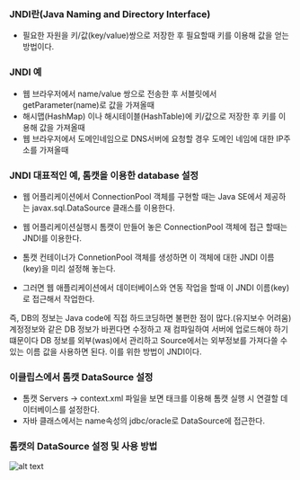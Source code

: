 ### JNDI란(Java Naming and Directory Interface)
- 필요한 자원을 키/값(key/value)쌍으로 저장한 후 필요할때 키를 이용해 값을  얻는 방법이다.

### JNDI 예
- 웹 브라우저에서 name/value 쌍으로 전송한 후 서블릿에서 getParameter(name)로 값을 가져올때
- 해시맵(HashMap) 이나 해시테이블(HashTable)에 키/값으로 저장한 후 키를 이용해 값을 가져올때
- 웹 브라우저에서 도메인네임으로 DNS서버에 요청할 경우 도메인 네임에 대한 IP주소를 가져올때

### JNDI 대표적인 예, 톰캣을 이용한 database 설정
- 웹 어플리케이션에서 ConnectionPool 객체를 구현할 때는 Java SE에서 제공하는 javax.sql.DataSource 클래스를 이용한다.
- 웹 어플리케이션실행시 톰캣이 만들어 놓은 ConnectionPool 객체에 접근 할때는 JNDI를 이용한다.

- 톰캣 컨테이너가 ConnetionPool 객체를 생성하면 이 객체에 대한 JNDI 이름(key)을 미리 설정해 놓는다.
- 그러면 웹 애플리케이션에서 데이터베이스와 연동 작업을 할때 이 JNDI 이름(key)로 접근해서 작업한다.

즉, DB의 정보는 Java code에 직접 하드코딩하면 불편한 점이 많다.(유지보수 어려움) 계정정보와 같은 DB 정보가 바뀐다면 수정하고 재 컴파일하여 서버에 업로드해야 하기 떄문이다
DB 정보를 외부(was)에서 관리하고 Source에서는 외부정보를 가져다쓸 수 있는 이름 값을 사용하면 된다. 이를 위한 방법이 JNDI이다.
 

### 이클립스에서 톰캣 DataSource 설정
- 톰캣 Servers -> context.xml 파일을 보면 <Resource> 태크를 이용해 톰캣 실행 시 연결할 데이터베이스를 설정한다.
- 자바 클래스에서는 name속성의 jdbc/oracle로 DataSource에 접근한다.

### 톰캣의 DataSource  설정 및 사용 방법
![alt text](https://img1.daumcdn.net/thumb/R1280x0/?scode=mtistory2&fname=https%3A%2F%2Fk.kakaocdn.net%2Fdn%2FkBloH%2FbtqwVEzjgpy%2FoOMbSrWVB8lBca65tLBXsK%2Fimg.png)